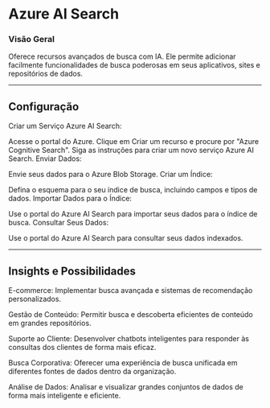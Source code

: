 # Azure AI Search

### Visão Geral

Oferece recursos avançados de busca com IA. Ele permite adicionar facilmente funcionalidades de busca poderosas em seus aplicativos, sites e repositórios de dados.

---

## Configuração

Criar um Serviço Azure AI Search:

Acesse o portal do Azure.
Clique em Criar um recurso e procure por "Azure Cognitive Search".
Siga as instruções para criar um novo serviço Azure AI Search.
Enviar Dados:

Envie seus dados para o Azure Blob Storage.
Criar um Índice:

Defina o esquema para o seu índice de busca, incluindo campos e tipos de dados.
Importar Dados para o Índice:

Use o portal do Azure AI Search para importar seus dados para o índice de busca.
Consultar Seus Dados:

Use o portal do Azure AI Search  para consultar seus dados indexados.

---

## Insights e Possibilidades

E-commerce: Implementar busca avançada e sistemas de recomendação personalizados.

Gestão de Conteúdo: Permitir busca e descoberta eficientes de conteúdo em grandes repositórios.

Suporte ao Cliente: Desenvolver chatbots inteligentes para responder às consultas dos clientes de forma mais eficaz.

Busca Corporativa: Oferecer uma experiência de busca unificada em diferentes fontes de dados dentro da organização.

Análise de Dados: Analisar e visualizar grandes conjuntos de dados de forma mais inteligente e eficiente.
